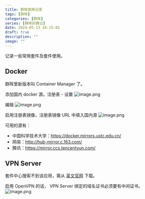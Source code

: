 ```yaml
---
title: 群晖使用记录
tags: [群晖]
categories: [群晖]
series: [群晖折腾记]
date: 2024-05-13 16:15:02
draft: true
description: ""
image: ""
---
```


记录一些常用套件及套件使用。
<!--more-->

## Docker
群晖里新版本叫 Container Manager 了。

添加国内 docker 源。注册表 - 设置
![image.png](https://r.xulinfeng.xyz/linden/2024/05/60a0d887ef42baa0fa85ce9c92a71dec.png)

编辑
![image.png](https://r.xulinfeng.xyz/linden/2024/05/d348a665dc8a6bfbd099a3e0c6d387bc.png)

启用注册表镜像，注册表镜像 URL 中填入国内源
![image.png](https://r.xulinfeng.xyz/linden/2024/05/0d72f8ee124395221f085dd7c59da8ab.png)

可用的源有：
- 中国科学技术大学：https://docker.mirrors.ustc.edu.cn/
- 网易：http://hub-mirror.c.163.com/
- 腾讯：https://mirror.ccs.tencentyun.com/


## VPN Server
套件中心搜索不到该应用，需从 [英文官网](https://www.synology.com/en-us/support/download) 下载。

启用 OpenVPN 的话， VPN Server 绑定的域名证书必须要有中间证书。
![image.png](https://r.xulinfeng.xyz/linden/2024/05/0f49118074904cbf95f099a21cd3f9df.png)

